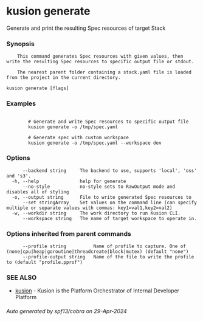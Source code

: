 # kusion generate

Generate and print the resulting Spec resources of target Stack

### Synopsis


		This command generates Spec resources with given values, then write the resulting Spec resources to specific output file or stdout.

		The nearest parent folder containing a stack.yaml file is loaded from the project in the current directory.

```
kusion generate [flags]
```

### Examples

```

		# Generate and write Spec resources to specific output file
		kusion generate -o /tmp/spec.yaml

		# Generate spec with custom workspace
		kusion generate -o /tmp/spec.yaml --workspace dev
```

### Options

```
      --backend string     The backend to use, supports 'local', 'oss' and 's3'.
  -h, --help               help for generate
      --no-style           no-style sets to RawOutput mode and disables all of styling
  -o, --output string      File to write generated Spec resources to
      --set stringArray    Set values on the command line (can specify multiple or separate values with commas: key1=val1,key2=val2)
  -w, --workdir string     The work directory to run Kusion CLI.
      --workspace string   The name of target workspace to operate in.
```

### Options inherited from parent commands

```
      --profile string          Name of profile to capture. One of (none|cpu|heap|goroutine|threadcreate|block|mutex) (default "none")
      --profile-output string   Name of the file to write the profile to (default "profile.pprof")
```

### SEE ALSO

* [kusion](index.md)	 - Kusion is the Platform Orchestrator of Internal Developer Platform

###### Auto generated by spf13/cobra on 29-Apr-2024
